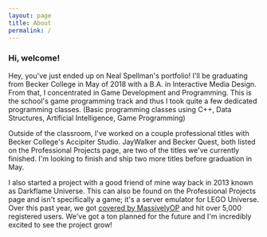 ```yaml
---
layout: page
title: About
permalink: /
---
```


<h3>Hi, welcome!</h3>

Hey, you've just ended up on Neal Spellman's portfolio! I'll be graduating from Becker College in May of 2018 with a B.A. in Interactive Media Design. From that, I concentrated in Game Development and Programming. This is the school's game programming track and thus I took quite a few dedicated programming classes. (Basic programming classes using C++, Data Structures, Artificial Intelligence, Game Programming)

Outside of the classroom, I've worked on a couple professional titles with Becker College's Accipiter Studio. JayWalker and Becker Quest, both listed on the Professional Projects page, are two of the titles we've currently finished. I'm looking to finish and ship two more titles before graduation in May.

I also started a project with a good friend of mine way back in 2013 known as Darkflame Universe. This can also be found on the Professional Projects page and isn't specifically a game; it's a server emulator for LEGO Universe. Over this past year, we got [covered by MassivelyOP](http://massivelyop.com/2017/01/03/gamers-resurrect-lego-universe-as-darkflame-universe-with-january-alpha/) and hit over 5,000 registered users. We've got a ton planned for the future and I'm incredibly excited to see the project grow!

